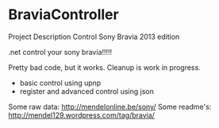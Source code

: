 # BraviaController


Project Description
Control Sony Bravia 2013 edition


.net control your sony bravia!!!!!


Pretty bad code, but it works.
Cleanup is work in progress.

- basic control using upnp
- register and advanced control using json


Some raw data: http://mendelonline.be/sony/
Some readme's: http://mendel129.wordpress.com/tag/bravia/
